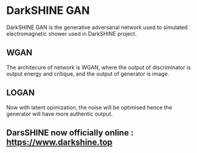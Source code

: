 # DarkSHINE GAN

DarkSHINE GAN is the generative adversarial network used to simulated electromagnetic shower used in DarkSHINE project.

## WGAN
The architecure of network is WGAN, where the output of discriminator is output energy and critique, and the output of generator is image.

## LOGAN
Now with latent opimization, the noise will be optimised hence the generator will have more authentic output.

## DarsSHINE now officially online : https://www.darkshine.top
